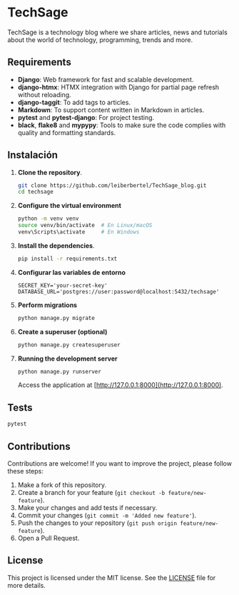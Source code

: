# TechSage

TechSage is a technology blog where we share articles, news and tutorials about the world of technology, programming, trends and more.

## Requirements

- **Django**: Web framework for fast and scalable development.
- **django-htmx**: HTMX integration with Django for partial page refresh without reloading.
- **django-taggit**: To add tags to articles.
- **Markdown**: To support content written in Markdown in articles.
- **pytest** and **pytest-django**: For project testing.
- **black**, **flake8** and **mypypy**: Tools to make sure the code complies with quality and formatting standards.

## Instalación

1. **Clone the repository**.

   ```bash
   git clone https://github.com/leiberbertel/TechSage_blog.git
   cd techsage
   ```

2. **Configure the virtual environment**

   ```bash
   python -m venv venv
   source venv/bin/activate  # En Linux/macOS
   venv\Scripts\activate     # En Windows
   ```

3. **Install the dependencies**.

   ```bash
   pip install -r requirements.txt
   ```

4. **Configurar las variables de entorno**

   ```
   SECRET_KEY='your-secret-key'
   DATABASE_URL='postgres://user:password@localhost:5432/techsage'
   ```

5. **Perform migrations**

   ```bash
   python manage.py migrate
   ```

6. **Create a superuser (optional)**

   ```bash
   python manage.py createsuperuser
   ```

7. **Running the development server**

   ```bash
   python manage.py runserver
   ```

   Access the application at [http://127.0.0.1:8000](http://127.0.0.1:8000).

## Tests

```bash
pytest
```

## Contributions

Contributions are welcome! If you want to improve the project, please follow these steps:

1. Make a fork of this repository.
2. Create a branch for your feature (`git checkout -b feature/new-feature`).
3. Make your changes and add tests if necessary.
4. Commit your changes (`git commit -m 'Added new feature'`).
5. Push the changes to your repository (`git push origin feature/new-feature`).
6. Open a Pull Request.

## License

This project is licensed under the MIT license. See the [LICENSE](LICENSE.txt) file for more details.
